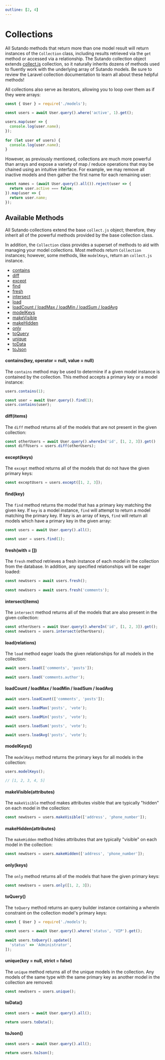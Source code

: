 ```yaml
---
outline: [2, 4]
---
```


<script setup>
import { useRoute } from 'vitepress'

const route = useRoute()

if (typeof _hmt != "undefined") {
  if (route?.path) {
    window._hmt.push(['_trackPageview', route.path]);
  }
}
</script>

# Collections

All Sutando methods that return more than one model result will return instances of the `Collection` class, including results retrieved via the `get` method or accessed via a relationship. The Sutando collection object extends [collect.js](https://collect.js.org/) collection, so it naturally inherits dozens of methods used to fluently work with the underlying array of Sutando models. Be sure to review the Laravel collection documentation to learn all about these helpful methods!

All collections also serve as iterators, allowing you to loop over them as if they were arrays:

```js
const { User } = require('./models');
 
const users = await User.query().where('active', 1).get();

users.map(user => {
  console.log(user.name);
});
 
for (let user of users) {
  console.log(user.name);
}
```

However, as previously mentioned, collections are much more powerful than arrays and expose a variety of map / reduce operations that may be chained using an intuitive interface. For example, we may remove all inactive models and then gather the first name for each remaining user:

```js
const names = (await User.query().all()).reject(user => {
  return user.active === false;
}).map(user => {
  return user.name;
});
```

## Available Methods

All Sutando collections extend the base `collect.js` object; therefore, they inherit all of the powerful methods provided by the base collection class.

In addition, the `Collection` class provides a superset of methods to aid with managing your model collections. Most methods return `Collection` instances; however, some methods, like `modelKeys`, return an `collect.js` instance.

- [contains](#contains-key-operator-null-value-null) 
- [diff](#diff-items) 
- [except](#except-keys) 
- [find](#find-key) 
- [fresh](#fresh-with) 
- [intersect](#intersect-items) 
- [load](#load-relations) 
- [loadCount / loadMax / loadMin / loadSum / loadAvg](#loadcount-loadmax-loadmin-loadsum-loadavg) 
- [modelKeys](#modelkeys) 
- [makeVisible](#makevisible-attributes) 
- [makeHidden](#makehidden-attributes) 
- [only](#only-keys) 
- [toQuery](#toquery) 
- [unique](#unique-key-null-strict-false) 
- [toData](#todata) 
- [toJson](#tojson) 

#### contains(key, operator = null, value = null)

The `contains` method may be used to determine if a given model instance is contained by the collection. This method accepts a primary key or a model instance:

```js
users.contains(1);

const user = await User.query().find(1);
users.contains(user);
```

#### diff(items)

The `diff` method returns all of the models that are not present in the given collection:

```js
const otherUsers = await User.query().whereIn('id', [1, 2, 3]).get()
const diffUsers = users.diff(otherUsers);
```

#### except(keys)

The `except` method returns all of the models that do not have the given primary keys:

```js
const exceptUsers = users.except([1, 2, 3]);
```

#### find(key)
The `find` method returns the model that has a primary key matching the given key. If `key` is a model instance, `find` will attempt to return a model matching the primary key. If key is an array of keys, `find` will return all models which have a primary key in the given array:

```js
const users = await User.query().all();
 
const user = users.find(1);
```

#### fresh(with = [])

The `fresh` method retrieves a fresh instance of each model in the collection from the database. In addition, any specified relationships will be eager loaded:

```js
const newUsers = await users.fresh();
 
const newUsers = await users.fresh('comments');
```

#### intersect(items)

The `intersect` method returns all of the models that are also present in the given collection:

```js
const otherUsers = await User.query().whereIn('id', [1, 2, 3]).get();
const newUsers = users.intersect(otherUsers);
```

#### load(relations)

The `load` method eager loads the given relationships for all models in the collection:

```js
await users.load(['comments', 'posts']);
 
await users.load('comments.author');
```

#### loadCount / loadMax / loadMin / loadSum / loadAvg

```js
await users.loadCount(['comments', 'posts']);

await users.loadMax('posts', 'vote');

await users.loadMin('posts', 'vote');

await users.loadSum('posts', 'vote');

await users.loadAvg('posts', 'vote');
```

#### modelKeys()

The `modelKeys` method returns the primary keys for all models in the collection:

```js
users.modelKeys();
 
// [1, 2, 3, 4, 5]
```

#### makeVisible(attributes)

The `makeVisible` method makes attributes visible that are typically "hidden" on each model in the collection:

```js
const newUsers = users.makeVisible(['address', 'phone_number']);
```

#### makeHidden(attributes)

The `makeHidden` method hides attributes that are typically "visible" on each model in the collection:

```js
const newUsers = users.makeHidden(['address', 'phone_number']);
```

#### only(keys)

The `only` method returns all of the models that have the given primary keys:

```js
const newUsers = users.only([1, 2, 3]);
```

#### toQuery()

The `toQuery` method returns an query builder instance containing a whereIn constraint on the collection model's primary keys:

```js
const { User } = require('./models');
 
const users = await User.query().where('status', 'VIP').get();
 
await users.toQuery().update([
  'status' => 'Administrator',
]);
```

#### unique(key = null, strict = false)

The `unique` method returns all of the unique models in the collection. Any models of the same type with the same primary key as another model in the collection are removed:

```js
const newUsers = users.unique();
```

#### toData()

```js
const users = await User.query().all();

return users.toData();
```

#### toJson()

```js
const users = await User.query().all();

return users.toJson();
```
